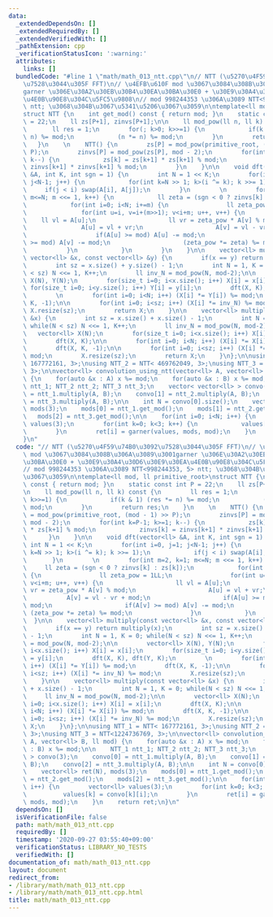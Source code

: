 ```yaml
---
data:
  _extendedDependsOn: []
  _extendedRequiredBy: []
  _extendedVerifiedWith: []
  _pathExtension: cpp
  _verificationStatusIcon: ':warning:'
  attributes:
    links: []
  bundledCode: "#line 1 \"math/math_013_ntt.cpp\"\n// NTT (\u5270\u4F59\u74B0\u3092\
    \u7528\u3044\u305F FFT)\n// \u4EFB\u610F mod \u3067\u3084\u308B\u306A\u3089\u3001\
    garner \u306E\u30A2\u30EB\u30B4\u30EA\u30BA\u30E0 + \u30E9\u30A4\u30D6\u30E9\u30EA\
    \u4E0B\u90E8\u304C\u5FC5\u9808\n// mod 998244353 \u306A\u3089 NTT<998244353, 5>\
    \ ntt; \u3068\u304B\u3067\u5341\u5206\u3067\u3059\n\ntemplate<ll mod, ll primitive_root>\n\
    struct NTT {\n    int get_mod() const { return mod; }\n    static const int P\
    \ = 22;\n    ll zs[P+1], zinvs[P+1];\n\n    ll mod_pow(ll n, ll k) const {\n \
    \       ll res = 1;\n        for(; k>0; k>>=1) {\n            if(k & 1) (res *=\
    \ n) %= mod;\n            (n *= n) %= mod;\n        }\n        return res;\n \
    \   }\n    \n    NTT() {\n        zs[P] = mod_pow(primitive_root, (mod - 1) >>\
    \ P);\n        zinvs[P] = mod_pow(zs[P], mod - 2);\n        for(int k=P-1; k>=1;\
    \ k--) {\n            zs[k] = zs[k+1] * zs[k+1] % mod;\n            zinvs[k] =\
    \ zinvs[k+1] * zinvs[k+1] % mod;\n        }\n    }\n\n    void dft(vector<ll>\
    \ &A, int K, int sgn = 1) {\n        int N = 1 << K;\n        for(int i=0, j=1;\
    \ j<N-1; j++) {\n            for(int k=N >> 1; k>(i ^= k); k >>= 1);\n       \
    \     if(j < i) swap(A[i], A[j]);\n        }\n        \n        for(int m=2, k=1;\
    \ m<=N; m <<= 1, k++) {\n            ll zeta = (sgn < 0 ? zinvs[k] : zs[k]);\n\
    \            for(int i=0; i<N; i+=m) {\n                ll zeta_pow = 1LL;\n \
    \               for(int u=i, v=i+(m>>1); v<i+m; u++, v++) {\n                \
    \    ll vl = A[u];\n                    ll vr = zeta_pow * A[v] % mod;\n     \
    \               A[u] = vl + vr;\n                    A[v] = vl - vr + mod;\n \
    \                   if(A[u] >= mod) A[u] -= mod;\n                    if(A[v]\
    \ >= mod) A[v] -= mod;\n                    (zeta_pow *= zeta) %= mod;\n     \
    \           }\n            }\n        }\n    }\n\n    vector<ll> multiply(const\
    \ vector<ll> &x, const vector<ll> &y) {\n        if(x == y) return multiply(x);\n\
    \        int sz = x.size() + y.size() - 1;\n        int N = 1, K = 0; while(N\
    \ < sz) N <<= 1, K++;\n        ll inv_N = mod_pow(N, mod-2);\n\n        vector<ll>\
    \ X(N), Y(N);\n        for(size_t i=0; i<x.size(); i++) X[i] = x[i];\n       \
    \ for(size_t i=0; i<y.size(); i++) Y[i] = y[i];\n        dft(X, K), dft(Y, K);\n\
    \        \n        for(int i=0; i<N; i++) (X[i] *= Y[i]) %= mod;\n        dft(X,\
    \ K, -1);\n\n        for(int i=0; i<sz; i++) (X[i] *= inv_N) %= mod;\n       \
    \ X.resize(sz);\n        return X;\n    }\n\n    vector<ll> multiply(const vector<ll>\
    \ &x) {\n        int sz = x.size() + x.size() - 1;\n        int N = 1, K = 0;\
    \ while(N < sz) N <<= 1, K++;\n        ll inv_N = mod_pow(N, mod-2);\n\n     \
    \   vector<ll> X(N);\n        for(size_t i=0; i<x.size(); i++) X[i] = x[i];\n\
    \        dft(X, K);\n\n        for(int i=0; i<N; i++) (X[i] *= X[i]) %= mod;\n\
    \        dft(X, K, -1);\n\n        for(int i=0; i<sz; i++) (X[i] *= inv_N) %=\
    \ mod;\n        X.resize(sz);\n        return X;\n    }\n};\n\nusing NTT_1 = NTT<\
    \ 167772161, 3>;\nusing NTT_2 = NTT< 469762049, 3>;\nusing NTT_3 = NTT<1224736769,\
    \ 3>;\n\nvector<ll> convolution_using_ntt(vector<ll> A, vector<ll> B, ll mod)\
    \ {\n    for(auto &x : A) x %= mod;\n    for(auto &x : B) x %= mod;\n\n    NTT_1\
    \ ntt_1; NTT_2 ntt_2; NTT_3 ntt_3;\n    vector< vector<ll> > convo(3);\n    convo[0]\
    \ = ntt_1.multiply(A, B);\n    convo[1] = ntt_2.multiply(A, B);\n    convo[2]\
    \ = ntt_3.multiply(A, B);\n\n    int N = convo[0].size();\n    vector<ll> ret(N),\
    \ mods(3);\n    mods[0] = ntt_1.get_mod();\n    mods[1] = ntt_2.get_mod();\n \
    \   mods[2] = ntt_3.get_mod();\n\n    for(int i=0; i<N; i++) {\n        vector<ll>\
    \ values(3);\n        for(int k=0; k<3; k++) {\n            values[k] = convo[k][i];\n\
    \        }\n        ret[i] = garner(values, mods, mod);\n    }\n    return ret;\n\
    }\n"
  code: "// NTT (\u5270\u4F59\u74B0\u3092\u7528\u3044\u305F FFT)\n// \u4EFB\u610F\
    \ mod \u3067\u3084\u308B\u306A\u3089\u3001garner \u306E\u30A2\u30EB\u30B4\u30EA\
    \u30BA\u30E0 + \u30E9\u30A4\u30D6\u30E9\u30EA\u4E0B\u90E8\u304C\u5FC5\u9808\n\
    // mod 998244353 \u306A\u3089 NTT<998244353, 5> ntt; \u3068\u304B\u3067\u5341\u5206\
    \u3067\u3059\n\ntemplate<ll mod, ll primitive_root>\nstruct NTT {\n    int get_mod()\
    \ const { return mod; }\n    static const int P = 22;\n    ll zs[P+1], zinvs[P+1];\n\
    \n    ll mod_pow(ll n, ll k) const {\n        ll res = 1;\n        for(; k>0;\
    \ k>>=1) {\n            if(k & 1) (res *= n) %= mod;\n            (n *= n) %=\
    \ mod;\n        }\n        return res;\n    }\n    \n    NTT() {\n        zs[P]\
    \ = mod_pow(primitive_root, (mod - 1) >> P);\n        zinvs[P] = mod_pow(zs[P],\
    \ mod - 2);\n        for(int k=P-1; k>=1; k--) {\n            zs[k] = zs[k+1]\
    \ * zs[k+1] % mod;\n            zinvs[k] = zinvs[k+1] * zinvs[k+1] % mod;\n  \
    \      }\n    }\n\n    void dft(vector<ll> &A, int K, int sgn = 1) {\n       \
    \ int N = 1 << K;\n        for(int i=0, j=1; j<N-1; j++) {\n            for(int\
    \ k=N >> 1; k>(i ^= k); k >>= 1);\n            if(j < i) swap(A[i], A[j]);\n \
    \       }\n        \n        for(int m=2, k=1; m<=N; m <<= 1, k++) {\n       \
    \     ll zeta = (sgn < 0 ? zinvs[k] : zs[k]);\n            for(int i=0; i<N; i+=m)\
    \ {\n                ll zeta_pow = 1LL;\n                for(int u=i, v=i+(m>>1);\
    \ v<i+m; u++, v++) {\n                    ll vl = A[u];\n                    ll\
    \ vr = zeta_pow * A[v] % mod;\n                    A[u] = vl + vr;\n         \
    \           A[v] = vl - vr + mod;\n                    if(A[u] >= mod) A[u] -=\
    \ mod;\n                    if(A[v] >= mod) A[v] -= mod;\n                   \
    \ (zeta_pow *= zeta) %= mod;\n                }\n            }\n        }\n  \
    \  }\n\n    vector<ll> multiply(const vector<ll> &x, const vector<ll> &y) {\n\
    \        if(x == y) return multiply(x);\n        int sz = x.size() + y.size()\
    \ - 1;\n        int N = 1, K = 0; while(N < sz) N <<= 1, K++;\n        ll inv_N\
    \ = mod_pow(N, mod-2);\n\n        vector<ll> X(N), Y(N);\n        for(size_t i=0;\
    \ i<x.size(); i++) X[i] = x[i];\n        for(size_t i=0; i<y.size(); i++) Y[i]\
    \ = y[i];\n        dft(X, K), dft(Y, K);\n        \n        for(int i=0; i<N;\
    \ i++) (X[i] *= Y[i]) %= mod;\n        dft(X, K, -1);\n\n        for(int i=0;\
    \ i<sz; i++) (X[i] *= inv_N) %= mod;\n        X.resize(sz);\n        return X;\n\
    \    }\n\n    vector<ll> multiply(const vector<ll> &x) {\n        int sz = x.size()\
    \ + x.size() - 1;\n        int N = 1, K = 0; while(N < sz) N <<= 1, K++;\n   \
    \     ll inv_N = mod_pow(N, mod-2);\n\n        vector<ll> X(N);\n        for(size_t\
    \ i=0; i<x.size(); i++) X[i] = x[i];\n        dft(X, K);\n\n        for(int i=0;\
    \ i<N; i++) (X[i] *= X[i]) %= mod;\n        dft(X, K, -1);\n\n        for(int\
    \ i=0; i<sz; i++) (X[i] *= inv_N) %= mod;\n        X.resize(sz);\n        return\
    \ X;\n    }\n};\n\nusing NTT_1 = NTT< 167772161, 3>;\nusing NTT_2 = NTT< 469762049,\
    \ 3>;\nusing NTT_3 = NTT<1224736769, 3>;\n\nvector<ll> convolution_using_ntt(vector<ll>\
    \ A, vector<ll> B, ll mod) {\n    for(auto &x : A) x %= mod;\n    for(auto &x\
    \ : B) x %= mod;\n\n    NTT_1 ntt_1; NTT_2 ntt_2; NTT_3 ntt_3;\n    vector< vector<ll>\
    \ > convo(3);\n    convo[0] = ntt_1.multiply(A, B);\n    convo[1] = ntt_2.multiply(A,\
    \ B);\n    convo[2] = ntt_3.multiply(A, B);\n\n    int N = convo[0].size();\n\
    \    vector<ll> ret(N), mods(3);\n    mods[0] = ntt_1.get_mod();\n    mods[1]\
    \ = ntt_2.get_mod();\n    mods[2] = ntt_3.get_mod();\n\n    for(int i=0; i<N;\
    \ i++) {\n        vector<ll> values(3);\n        for(int k=0; k<3; k++) {\n  \
    \          values[k] = convo[k][i];\n        }\n        ret[i] = garner(values,\
    \ mods, mod);\n    }\n    return ret;\n}\n"
  dependsOn: []
  isVerificationFile: false
  path: math/math_013_ntt.cpp
  requiredBy: []
  timestamp: '2020-09-27 03:55:40+09:00'
  verificationStatus: LIBRARY_NO_TESTS
  verifiedWith: []
documentation_of: math/math_013_ntt.cpp
layout: document
redirect_from:
- /library/math/math_013_ntt.cpp
- /library/math/math_013_ntt.cpp.html
title: math/math_013_ntt.cpp
---
```

